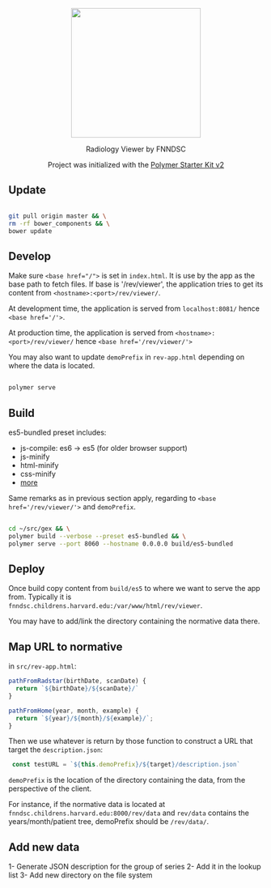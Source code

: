 
<p align="center"><img width="256px" src ="https://user-images.githubusercontent.com/214063/32576569-9cf89f9a-c4d7-11e7-9bd8-9fe838ed2915.png" /></p>

<p align="center">
Radiology Viewer by FNNDSC
</p>

<p align="center">
Project was initialized with the <a href="https://github.com/PolymerElements/polymer-starter-kit">Polymer Starter Kit v2</a>
</p>

## Update

``` bash

git pull origin master && \
rm -rf bower_components && \
bower update

```

## Develop

Make sure `<base href="/">` is set in `index.html`.
It is use by the app as the base path to fetch files. If base is '/rev/viewer', the application
tries to get its content from `<hostname>:<port>/rev/viewer/`.

At development time, the application is served from `localhost:8081/` hence `<base href='/'>`.

At production time, the application is served from `<hostname>:<port>/rev/viewer/` hence `<base href='/rev/viewer/'>`

You may also want to update `demoPrefix` in `rev-app.html` depending on where the data is located.

``` bash

polymer serve

```

## Build

es5-bundled preset includes:

* js-compile: es6 -> es5 (for older browser support)
* js-minify
* html-minify
* css-minify
* [more](https://www.polymer-project.org/1.0/docs/tools/polymer-cli)

Same remarks as in previous section apply, regarding to `<base href='/rev/viewer/'>` and `demoPrefix`.

``` bash

cd ~/src/gex && \
polymer build --verbose --preset es5-bundled && \
polymer serve --port 8060 --hostname 0.0.0.0 build/es5-bundled

```

## Deploy

Once build copy content from `build/es5` to where we want to serve the app from. Typically it is `fnndsc.childrens.harvard.edu:/var/www/html/rev/viewer`.

You may have to add/link the directory containing the normative data there.

## Map URL to normative

in `src/rev-app.html`:

```javascript
pathFromRadstar(birthDate, scanDate) {
  return `${birthDate}/${scanDate}/`
}

pathFromHome(year, month, example) {
  return `${year}/${month}/${example}/`;
}
```

Then we use whatever is return by those function to construct a URL that target the `description.json`:

```javascript
 const testURL = `${this.demoPrefix}/${target}/description.json`
```

`demoPrefix` is the location of the directory containing the data, from the perspective of the client.

For instance, if the normative data is located at `fnndsc.childrens.harvard.edu:8000/rev/data` and `rev/data` contains the years/month/patient tree, demoPrefix should be `/rev/data/`.

## Add new data

1- Generate JSON description for the group of series
2- Add it in the lookup list
3- Add new directory on the file system